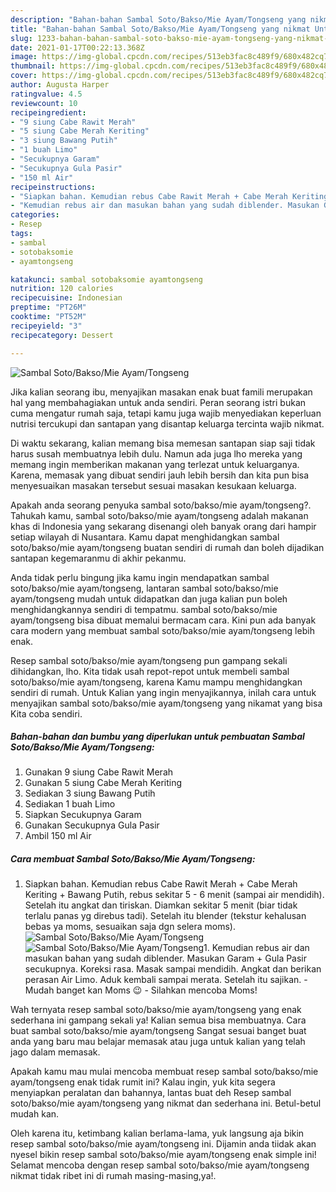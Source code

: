 ```yaml
---
description: "Bahan-bahan Sambal Soto/Bakso/Mie Ayam/Tongseng yang nikmat Untuk Jualan"
title: "Bahan-bahan Sambal Soto/Bakso/Mie Ayam/Tongseng yang nikmat Untuk Jualan"
slug: 1233-bahan-bahan-sambal-soto-bakso-mie-ayam-tongseng-yang-nikmat-untuk-jualan
date: 2021-01-17T00:22:13.368Z
image: https://img-global.cpcdn.com/recipes/513eb3fac8c489f9/680x482cq70/sambal-sotobaksomie-ayamtongseng-foto-resep-utama.jpg
thumbnail: https://img-global.cpcdn.com/recipes/513eb3fac8c489f9/680x482cq70/sambal-sotobaksomie-ayamtongseng-foto-resep-utama.jpg
cover: https://img-global.cpcdn.com/recipes/513eb3fac8c489f9/680x482cq70/sambal-sotobaksomie-ayamtongseng-foto-resep-utama.jpg
author: Augusta Harper
ratingvalue: 4.5
reviewcount: 10
recipeingredient:
- "9 siung Cabe Rawit Merah"
- "5 siung Cabe Merah Keriting"
- "3 siung Bawang Putih"
- "1 buah Limo"
- "Secukupnya Garam"
- "Secukupnya Gula Pasir"
- "150 ml Air"
recipeinstructions:
- "Siapkan bahan. Kemudian rebus Cabe Rawit Merah + Cabe Merah Keriting + Bawang Putih, rebus sekitar 5 - 6 menit (sampai air mendidih). Setelah itu angkat dan tiriskan. Diamkan sekitar 5 menit (biar tidak terlalu panas yg direbus tadi). Setelah itu blender (tekstur kehalusan bebas ya moms, sesuaikan saja dgn selera moms)."
- "Kemudian rebus air dan masukan bahan yang sudah diblender. Masukan Garam + Gula Pasir secukupnya. Koreksi rasa. Masak sampai mendidih. Angkat dan berikan perasan Air Limo. Aduk kembali sampai merata. Setelah itu sajikan. Mudah banget kan Moms 😉 Silahkan mencoba Moms!"
categories:
- Resep
tags:
- sambal
- sotobaksomie
- ayamtongseng

katakunci: sambal sotobaksomie ayamtongseng 
nutrition: 120 calories
recipecuisine: Indonesian
preptime: "PT26M"
cooktime: "PT52M"
recipeyield: "3"
recipecategory: Dessert

---
```



![Sambal Soto/Bakso/Mie Ayam/Tongseng](https://img-global.cpcdn.com/recipes/513eb3fac8c489f9/680x482cq70/sambal-sotobaksomie-ayamtongseng-foto-resep-utama.jpg)

Jika kalian seorang ibu, menyajikan masakan enak buat famili merupakan hal yang membahagiakan untuk anda sendiri. Peran seorang istri bukan cuma mengatur rumah saja, tetapi kamu juga wajib menyediakan keperluan nutrisi tercukupi dan santapan yang disantap keluarga tercinta wajib nikmat.

Di waktu  sekarang, kalian memang bisa memesan santapan siap saji tidak harus susah membuatnya lebih dulu. Namun ada juga lho mereka yang memang ingin memberikan makanan yang terlezat untuk keluarganya. Karena, memasak yang dibuat sendiri jauh lebih bersih dan kita pun bisa menyesuaikan masakan tersebut sesuai masakan kesukaan keluarga. 



Apakah anda seorang penyuka sambal soto/bakso/mie ayam/tongseng?. Tahukah kamu, sambal soto/bakso/mie ayam/tongseng adalah makanan khas di Indonesia yang sekarang disenangi oleh banyak orang dari hampir setiap wilayah di Nusantara. Kamu dapat menghidangkan sambal soto/bakso/mie ayam/tongseng buatan sendiri di rumah dan boleh dijadikan santapan kegemaranmu di akhir pekanmu.

Anda tidak perlu bingung jika kamu ingin mendapatkan sambal soto/bakso/mie ayam/tongseng, lantaran sambal soto/bakso/mie ayam/tongseng mudah untuk didapatkan dan juga kalian pun boleh menghidangkannya sendiri di tempatmu. sambal soto/bakso/mie ayam/tongseng bisa dibuat memalui bermacam cara. Kini pun ada banyak cara modern yang membuat sambal soto/bakso/mie ayam/tongseng lebih enak.

Resep sambal soto/bakso/mie ayam/tongseng pun gampang sekali dihidangkan, lho. Kita tidak usah repot-repot untuk membeli sambal soto/bakso/mie ayam/tongseng, karena Kamu mampu menghidangkan sendiri di rumah. Untuk Kalian yang ingin menyajikannya, inilah cara untuk menyajikan sambal soto/bakso/mie ayam/tongseng yang nikamat yang bisa Kita coba sendiri.

<!--inarticleads1-->

##### Bahan-bahan dan bumbu yang diperlukan untuk pembuatan Sambal Soto/Bakso/Mie Ayam/Tongseng:

1. Gunakan 9 siung Cabe Rawit Merah
1. Gunakan 5 siung Cabe Merah Keriting
1. Sediakan 3 siung Bawang Putih
1. Sediakan 1 buah Limo
1. Siapkan Secukupnya Garam
1. Gunakan Secukupnya Gula Pasir
1. Ambil 150 ml Air




<!--inarticleads2-->

##### Cara membuat Sambal Soto/Bakso/Mie Ayam/Tongseng:

1. Siapkan bahan. Kemudian rebus Cabe Rawit Merah + Cabe Merah Keriting + Bawang Putih, rebus sekitar 5 - 6 menit (sampai air mendidih). Setelah itu angkat dan tiriskan. Diamkan sekitar 5 menit (biar tidak terlalu panas yg direbus tadi). Setelah itu blender (tekstur kehalusan bebas ya moms, sesuaikan saja dgn selera moms).
<img src="https://img-global.cpcdn.com/steps/a0fcb1f761e68b16/160x128cq70/sambal-sotobaksomie-ayamtongseng-langkah-memasak-1-foto.jpg" alt="Sambal Soto/Bakso/Mie Ayam/Tongseng"><img src="https://img-global.cpcdn.com/steps/db41356c9df2ec18/160x128cq70/sambal-sotobaksomie-ayamtongseng-langkah-memasak-1-foto.jpg" alt="Sambal Soto/Bakso/Mie Ayam/Tongseng">1. Kemudian rebus air dan masukan bahan yang sudah diblender. Masukan Garam + Gula Pasir secukupnya. Koreksi rasa. Masak sampai mendidih. Angkat dan berikan perasan Air Limo. Aduk kembali sampai merata. Setelah itu sajikan. - Mudah banget kan Moms 😉 - Silahkan mencoba Moms!




Wah ternyata resep sambal soto/bakso/mie ayam/tongseng yang enak sederhana ini gampang sekali ya! Kalian semua bisa membuatnya. Cara buat sambal soto/bakso/mie ayam/tongseng Sangat sesuai banget buat anda yang baru mau belajar memasak atau juga untuk kalian yang telah jago dalam memasak.

Apakah kamu mau mulai mencoba membuat resep sambal soto/bakso/mie ayam/tongseng enak tidak rumit ini? Kalau ingin, yuk kita segera menyiapkan peralatan dan bahannya, lantas buat deh Resep sambal soto/bakso/mie ayam/tongseng yang nikmat dan sederhana ini. Betul-betul mudah kan. 

Oleh karena itu, ketimbang kalian berlama-lama, yuk langsung aja bikin resep sambal soto/bakso/mie ayam/tongseng ini. Dijamin anda tiidak akan nyesel bikin resep sambal soto/bakso/mie ayam/tongseng enak simple ini! Selamat mencoba dengan resep sambal soto/bakso/mie ayam/tongseng nikmat tidak ribet ini di rumah masing-masing,ya!.


